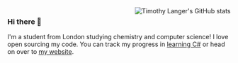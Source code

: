<img alt="Timothy Langer's GitHub stats" align="right" src="https://github-readme-stats.vercel.app/api?username=ZeevoX&hide_border=true&hide_title=true&show_icons=true&count_private=true">

### Hi there 👋

I'm a student from London studying chemistry and computer science! I love open sourcing my code. You can track my progress in [learning C#](https://github.com/ZeevoX/Elasmobranch) or head on over to [my website](https://zeevox.net). 
